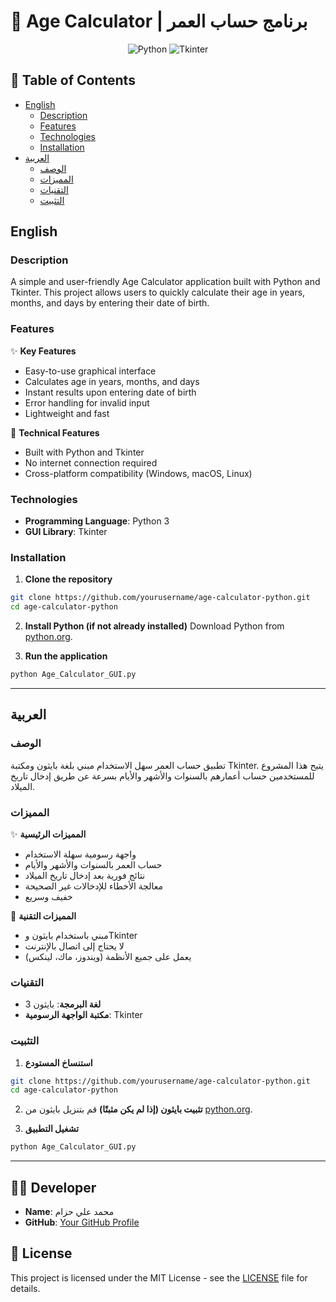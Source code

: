 # 🧮 Age Calculator | برنامج حساب العمر

<div align="center">

![Python](https://img.shields.io/badge/Python-3776AB?style=for-the-badge&logo=python&logoColor=white)
![Tkinter](https://img.shields.io/badge/Tkinter-FFCA28?style=for-the-badge&logo=python&logoColor=black)

</div>

## 📝 Table of Contents
- [English](#english)
  - [Description](#description)
  - [Features](#features)
  - [Technologies](#technologies)
  - [Installation](#installation)
- [العربية](#العربية)
  - [الوصف](#الوصف)
  - [المميزات](#المميزات)
  - [التقنيات](#التقنيات)
  - [التثبيت](#التثبيت)

## English

### Description
A simple and user-friendly Age Calculator application built with Python and Tkinter. This project allows users to quickly calculate their age in years, months, and days by entering their date of birth.

### Features
✨ **Key Features**
- Easy-to-use graphical interface
- Calculates age in years, months, and days
- Instant results upon entering date of birth
- Error handling for invalid input
- Lightweight and fast

🚀 **Technical Features**
- Built with Python and Tkinter
- No internet connection required
- Cross-platform compatibility (Windows, macOS, Linux)

### Technologies
- **Programming Language**: Python 3
- **GUI Library**: Tkinter

### Installation
1. **Clone the repository**
```bash
git clone https://github.com/yourusername/age-calculator-python.git
cd age-calculator-python
```

2. **Install Python (if not already installed)**
Download Python from [python.org](https://www.python.org/downloads/).

3. **Run the application**
```bash
python Age_Calculator_GUI.py
```

---

## العربية

### الوصف
تطبيق حساب العمر سهل الاستخدام مبني بلغة بايثون ومكتبة Tkinter. يتيح هذا المشروع للمستخدمين حساب أعمارهم بالسنوات والأشهر والأيام بسرعة عن طريق إدخال تاريخ الميلاد.

### المميزات
✨ **المميزات الرئيسية**
- واجهة رسومية سهلة الاستخدام
- حساب العمر بالسنوات والأشهر والأيام
- نتائج فورية بعد إدخال تاريخ الميلاد
- معالجة الأخطاء للإدخالات غير الصحيحة
- خفيف وسريع

🚀 **المميزات التقنية**
- مبني باستخدام بايثون وTkinter
- لا يحتاج إلى اتصال بالإنترنت
- يعمل على جميع الأنظمة (ويندوز، ماك، لينكس)

### التقنيات
- **لغة البرمجة**: بايثون 3
- **مكتبة الواجهة الرسومية**: Tkinter

### التثبيت
1. **استنساخ المستودع**
```bash
git clone https://github.com/yourusername/age-calculator-python.git
cd age-calculator-python
```

2. **تثبيت بايثون (إذا لم يكن مثبتًا)**
قم بتنزيل بايثون من [python.org](https://www.python.org/downloads/).

3. **تشغيل التطبيق**
```bash
python Age_Calculator_GUI.py
```

---

## 👨‍💻 Developer
- **Name**: محمد علي حزام
- **GitHub**: [Your GitHub Profile](https://github.com/yourusername)

## 📄 License
This project is licensed under the MIT License - see the [LICENSE](LICENSE) file for details. 